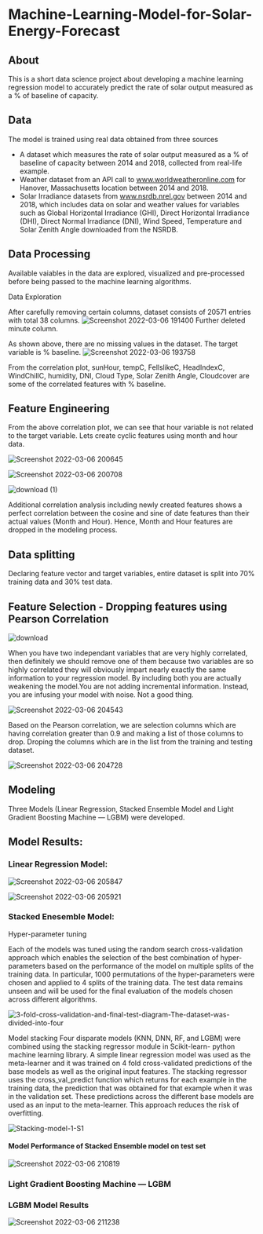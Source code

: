 # Machine-Learning-Model-for-Solar-Energy-Forecast
## About

This is a short data science project about developing a machine learning regression model to accurately predict the rate of solar output measured as a % of baseline of capacity. 

## Data 

The model is trained using real data obtained from three sources 
* A dataset which measures the rate of solar output measured as a % of baseline of capacity between 2014 and 2018, collected from real-life example. 
* Weather dataset from an API call to www.worldweatheronline.com for Hanover, Massachusetts location between  2014 and 2018. 
* Solar Irradiance datasets from www.nsrdb.nrel.gov between 2014 and 2018, which includes data on solar and weather values for variables such as Global Horizontal Irradiance (GHI), Direct Horizontal Irradiance (DHI), Direct Normal Irradiance (DNI), Wind Speed, Temperature and Solar Zenith Angle downloaded from the NSRDB. 

## Data Processing
Available vaiables in the data are explored, visualized and pre-processed before being passed to the machine learning algorithms. 

Data Exploration

After carefully removing certain columns, dataset consists of 20571 entries with total 38 columns. 
![Screenshot 2022-03-06 191400](https://user-images.githubusercontent.com/81407869/156961669-a381e4ce-17e2-41d4-b772-ae84bc9b1041.jpg)
Further deleted minute column. 

As shown above, there are no missing values in the dataset. The target variable is % baseline.
![Screenshot 2022-03-06 193758](https://user-images.githubusercontent.com/81407869/156963788-17b77bab-9097-46a5-a5b8-424662a240e3.jpg)

From the correlation plot, sunHour, tempC, FellslikeC, HeadIndexC, WindChillC, humidity, DNI, Cloud Type, Solar Zenith Angle, Cloudcover are some of the correlated features with % baseline. 

## Feature Engineering

From the above correlation plot, we can see that hour variable is not related to the target variable. Lets create cyclic features using month and hour data. 

![Screenshot 2022-03-06 200645](https://user-images.githubusercontent.com/81407869/156966605-43b566f5-36b3-40be-a1f0-a93fd7e8f41e.jpg)


![Screenshot 2022-03-06 200708](https://user-images.githubusercontent.com/81407869/156966621-3bf8a620-ee29-4d41-8835-44f468c0a756.jpg)

![download (1)](https://user-images.githubusercontent.com/81407869/156968574-6ac5d0c3-cd39-476b-9126-52096e9c4873.png)

Additional correlation analysis including newly created features shows a perfect correlation between the cosine and sine of date features than their actual values (Month and Hour). Hence, Month and Hour features are dropped in the modeling process.

## Data splitting

Declaring feature vector and target variables, entire dataset is split into 70% training data and 30% test data. 

## Feature Selection - Dropping features using Pearson Correlation 
![download](https://user-images.githubusercontent.com/81407869/156967485-cd335407-eb16-434a-9d26-2230d8cdc444.png)

When you have two independant variables that are very highly correlated, then definitely we should remove one of them because two variables are so highly correlated they will obviously impart nearly exactly the same information to your regression model. By including both you are actually weakening the model.You are not adding incremental information. Instead, you are infusing your model with noise. Not a good thing.

![Screenshot 2022-03-06 204543](https://user-images.githubusercontent.com/81407869/156969625-7e4de6da-15ac-43c3-9e43-a1c7cc1a7ee9.jpg)

Based on the Pearson correlation, we are selection columns which are having correlation greater than 0.9 and making a list of those columns to drop. 
Droping the columns which are in the list from the training and testing dataset. 


![Screenshot 2022-03-06 204728](https://user-images.githubusercontent.com/81407869/156969749-dc43b6fb-f795-4a23-815f-4a2b8f5985cb.jpg)

## Modeling

Three Models (Linear Regression, Stacked Ensemble Model and Light Gradient Boosting Machine — LGBM) were developed. 

## Model Results:


### Linear Regression Model:



![Screenshot 2022-03-06 205847](https://user-images.githubusercontent.com/81407869/156970726-3249d7cb-a0a6-4c19-a2a4-7f7de9998cd7.jpg)


![Screenshot 2022-03-06 205921](https://user-images.githubusercontent.com/81407869/156970788-b54e608f-85ba-48bb-9cf1-34336edc878c.jpg)

### Stacked Enesemble Model:

Hyper-parameter tuning

Each of the models was tuned using the random search cross-validation approach which enables the selection of the best combination of hyper-parameters based on the performance of the model on multiple splits of the training data.
In particular, 1000 permutations of the hyper-parameters were chosen and applied to 4 splits of the training data. The test data remains unseen and will be used for the final evaluation of the models chosen across different algorithms.

![3-fold-cross-validation-and-final-test-diagram-The-dataset-was-divided-into-four](https://user-images.githubusercontent.com/81407869/156971048-8deec5d7-25fe-4978-979c-6e70bd1b0a78.png)

Model stacking
Four disparate models (KNN, DNN, RF, and LGBM) were combined using the stacking regressor module in Scikit-learn- python machine learning library. A simple linear regression model was used as the meta-learner and it was trained on 4 fold cross-validated predictions of the base models as well as the original input features.
The stacking regressor uses the cross_val_predict function which returns for each example in the training data, the prediction that was obtained for that example when it was in the validation set. These predictions across the different base models are used as an input to the meta-learner. This approach reduces the risk of overfitting.


![Stacking-model-1-S1](https://user-images.githubusercontent.com/81407869/156971346-4c55614e-26a5-48fb-80a5-f5c06e20bfee.png)

#### Model Performance of Stacked Ensemble model on test set
![Screenshot 2022-03-06 210819](https://user-images.githubusercontent.com/81407869/156971677-72ac32c2-06e0-40f0-aead-4a8d100b7413.jpg)

###  Light Gradient Boosting Machine — LGBM

### LGBM  Model Results



![Screenshot 2022-03-06 211238](https://user-images.githubusercontent.com/81407869/156971998-ec7a0b55-da3e-4c57-996d-56c1332c4027.jpg)

